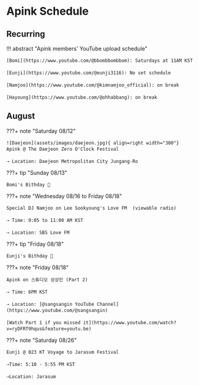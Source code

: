 # Apink Schedule

## Recurring

!!! abstract "Apink members' YouTube upload schedule"

    [Bomi](https://www.youtube.com/@bbombbombbom): Saturdays at 11AM KST

    [Eunji](https://www.youtube.com/@eunji3116): No set schedule

    [Namjoo](https://www.youtube.com/@kimnamjoo_official): on break

    [Hayoung](https://www.youtube.com/@ohhabbang): on break

## August

???+ note "Saturday 08/12"

    ![Daejeon](assets/images/daejeon.jpg){ align=right width="300"}
    Apink @ The Daejeon Zero O'Clock Festival

    ⇢ Location: Daejeon Metropolitan City Jungang-Ro

???+ tip "Sunday 08/13"

    Bomi's Bithday 🎂

???+ note "Wednesday 08/16 to Friday 08/18"

    Special DJ Namjoo on Lee Sookyoung's Love FM  (viewable radio)

    ⇢ Time: 9:05 to 11:00 AM KST

    ⇢ Location: SBS Love FM

???+ tip "Friday 08/18"

    Eunji's Bithday 🎂

???+ note "Friday 08/18"

    Apink on 스튜디오 상상인 (Part 2)

    ⇢ Time: 6PM KST

    ⇢ Location: [@sangsangin YouTube Channel](https://www.youtube.com/@sangsangin)

    [Watch Part 1 if you missed it](https://www.youtube.com/watch?v=ryDFRT9hqus&feature=youtu.be)

???+ note "Saturday 08/26"

    Eunji @ 023 KT Voyage to Jarasum Festival

    ⇢Time: 5:10 - 5:55 PM KST

    ⇢Location: Jarasum
